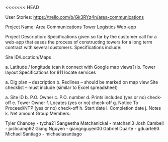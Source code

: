 <<<<<<< HEAD

User Stories: https://trello.com/b/Gk3RYz4n/area-communications

Project Name: Area Communications Tower Logistics Web-app

Project Description: Specifications given so far by the customer call for a web-app that eases the process of constructing towers for a long term contract with several customers. Specifications include:

Site ID/Location/Maps

a. Latitude / longitude (can it connect with Google map views?)
b. Tower layout
Specifications for 811 locate services

a. Dig plan – description
b. Redlines – should be marked on map view
Site checklist – must include (similar to Excel spreadsheet)

a. Site ID
b. P.O. Owner
c. P.O. number
d. Prints included (yes or no) check-off
e. Tower Owner
f. Locates (yes or no) check-off
g. Notice To Proceed/NTP (yes or no) check-off
h. Start date
i. Completion date
j. Notes
k. Net amount
Group Members:

Tyler Chancey - tycha21
Sangeetha Matchanickal - matchani3
Josh Cambell - joshcamp92
Giang Nguyen - giangnguyen00
Gabriel Duarte - gduarte93
Michael Santiago - michaelasantiago